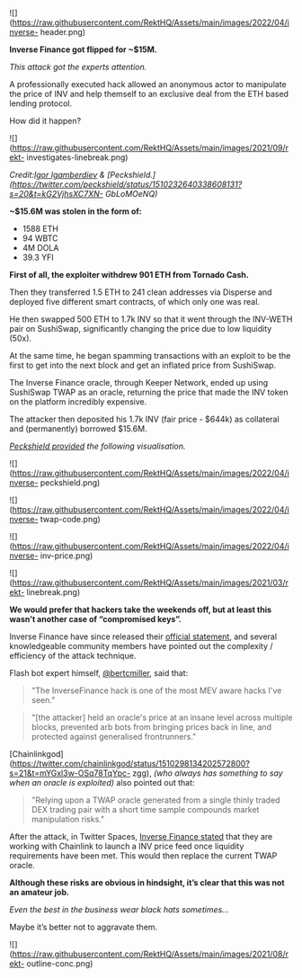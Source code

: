 ![](https://raw.githubusercontent.com/RektHQ/Assets/main/images/2022/04/inverse-
header.png)

**Inverse Finance got flipped for ~$15M.**

 _This attack got the experts attention._

A professionally executed hack allowed an anonymous actor to manipulate the
price of INV and help themself to an exclusive deal from the ETH based lending
protocol.

How did it happen?

![](https://raw.githubusercontent.com/RektHQ/Assets/main/images/2021/09/rekt-
investigates-linebreak.png)

 _Credit:[Igor
Igamberdiev](https://twitter.com/frankresearcher/status/1510239094777032713?s=21&t=xSsIh9c1zODe1XtYcHFNxQ)
&
[Peckshield.](https://twitter.com/peckshield/status/1510232640338608131?s=20&t=kG2VjhsXC7XN-
GbLoMOeNQ)_

 **~$15.6M was stolen in the form of:**

  * 1588 ETH
  * 94 WBTC
  * 4M DOLA
  * 39.3 YFI

 **First of all, the exploiter withdrew 901 ETH from Tornado Cash.**

Then they transferred 1.5 ETH to 241 clean addresses via Disperse and deployed
five different smart contracts, of which only one was real.

He then swapped 500 ETH to 1.7k INV so that it went through the INV-WETH pair
on SushiSwap, significantly changing the price due to low liquidity (50x).

At the same time, he began spamming transactions with an exploit to be the
first to get into the next block and get an inflated price from SushiSwap.

The Inverse Finance oracle, through Keeper Network, ended up using SushiSwap
TWAP as an oracle, returning the price that made the INV token on the platform
incredibly expensive.

The attacker then deposited his 1.7k INV (fair price - $644k) as collateral
and (permanently) borrowed $15.6M.

 _[Peckshield
provided](https://twitter.com/peckshield/status/1510235343160676359?s=20&t=yOTDaUd1_qHww5WjfNApBw)
the following visualisation._

![](https://raw.githubusercontent.com/RektHQ/Assets/main/images/2022/04/inverse-
peckshield.png)

![](https://raw.githubusercontent.com/RektHQ/Assets/main/images/2022/04/inverse-
twap-code.png)

![](https://raw.githubusercontent.com/RektHQ/Assets/main/images/2022/04/inverse-
inv-price.png)

![](https://raw.githubusercontent.com/RektHQ/Assets/main/images/2021/03/rekt-
linebreak.png)

 **We would prefer that hackers take the weekends off, but at least this
wasn’t another case of “compromised keys”.**

Inverse Finance have since released their [official
statement](https://twitter.com/InverseFinance/status/1510282040809299972?s=20&t=0nY6XsdfJ2qu1YUB11CsSQ),
and several knowledgeable community members have pointed out the complexity /
efficiency of the attack technique.

Flash bot expert himself,
[@bertcmiller](https://twitter.com/bertcmiller/status/1510246695929532417?s=21&t=TKrULBbJo5NiglPzNffQyw),
said that:

> "The InverseFinance hack is one of the most MEV aware hacks I've seen."

> "[the attacker] held an oracle's price at an insane level across multiple
> blocks, prevented arb bots from bringing prices back in line, and protected
> against generalised frontrunners."

[Chainlinkgod](https://twitter.com/chainlinkgod/status/1510298134202572800?s=21&t=mYGxl3w-OSq78TqYpc-
zgg), _(who always has something to say when an oracle is exploited)_ also
pointed out that:

> "Relying upon a TWAP oracle generated from a single thinly traded DEX
> trading pair with a short time sample compounds market manipulation risks."

After the attack, in Twitter Spaces, [Inverse Finance
stated](https://twitter.com/ChainLinkGod/status/1510321456751599617?s=20&t=yOTDaUd1_qHww5WjfNApBw)
that they are working with Chainlink to launch a INV price feed once liquidity
requirements have been met. This would then replace the current TWAP oracle.

 **Although these risks are obvious in hindsight, it’s clear that this was not
an amateur job.**

 _Even the best in the business wear black hats sometimes…_

Maybe it’s better not to aggravate them.

![](https://raw.githubusercontent.com/RektHQ/Assets/main/images/2021/08/rekt-
outline-conc.png)


